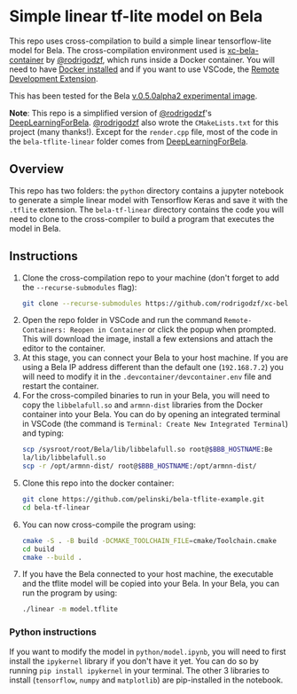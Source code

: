 # Simple linear tf-lite model on Bela

This repo uses cross-compilation to build a simple linear tensorflow-lite model for Bela. The cross-compilation environment used is [xc-bela-container](https://github.com/rodrigodzf/xc-bela-container) by [@rodrigodzf](https://github.com/rodrigodzf), which runs inside a Docker container. You will need to have [Docker installed](https://docs.docker.com/get-docker/) and if you want to use VSCode, the [Remote Development Extension](https://marketplace.visualstudio.com/items?itemName=ms-vscode-remote.vscode-remote-extensionpack).

This has been tested for the Bela [v.0.5.0alpha2 experimental image](https://github.com/BelaPlatform/bela-image-builder/releases/tag/v0.5.0alpha2).

**Note**: This repo is a simplified version of [@rodrigodzf](https://github.com/rodrigodzf/)'s [DeepLearningForBela](https://github.com/rodrigodzf/DeepLearningForBela). [@rodrigodzf](https://github.com/rodrigodzf/) also wrote the `CMakeLists.txt` for this project (many thanks!). Except for the `render.cpp` file, most of the code in the `bela-tflite-linear` folder comes from [DeepLearningForBela](https://github.com/rodrigodzf/DeepLearningForBela).

## Overview

This repo has two folders: the `python` directory contains a jupyter notebook to generate a simple linear model with Tensorflow Keras and save it with the `.tflite` extension. The `bela-tf-linear` directory contains the code you will need to clone to the cross-compiler to build a program that executes the model in Bela.

## Instructions

1. Clone the cross-compilation repo to your machine (don't forget to add the `--recurse-submodules` flag):
   ```bash
   git clone --recurse-submodules https://github.com/rodrigodzf/xc-bela-container.git
   ```
2. Open the repo folder in VSCode and run the command `Remote-Containers: Reopen in Container` or click the popup when prompted. This will download the image, install a few extensions and attach the editor to the container.
3. At this stage, you can connect your Bela to your host machine. If you are using a Bela IP address different than the default one (`192.168.7.2`) you will need to modify it in the `.devcontainer/devcontainer.env` file and restart the container.
4. For the cross-compiled binaries to run in your Bela, you will need to copy the `libbelafull.so` and `armnn-dist` libraries from the Docker container into your Bela. You can do by opening an integrated terminal in VSCode (the command is `Terminal: Create New Integrated Terminal`) and typing:
   ```bash
   scp /sysroot/root/Bela/lib/libbelafull.so root@$BBB_HOSTNAME:Be
   la/lib/libbelafull.so
   scp -r /opt/armnn-dist/ root@$BBB_HOSTNAME:/opt/armnn-dist/
   ```
5. Clone this repo into the docker container:
    ```bash
    git clone https://github.com/pelinski/bela-tflite-example.git
    cd bela-tf-linear
    ```
6. You can now cross-compile the program using:
    ```bash
    cmake -S . -B build -DCMAKE_TOOLCHAIN_FILE=cmake/Toolchain.cmake
    cd build
    cmake --build .
    ```
7. If you have the Bela connected to your host machine, the executable and the tflite model will be copied into your Bela. In your Bela, you can run the program by using:
    ```bash
    ./linear -m model.tflite
    ```


### Python instructions
If you want to modify the model in `python/model.ipynb`, you will need to first install the `ipykernel` library if you don't have it yet. You can do so by running `pip install ipykernel` in your terminal. The other 3 libraries to install (`tensorflow`, `numpy` and `matplotlib`) are pip-installed in the notebook. 


